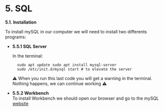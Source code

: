 # 5. SQL

**5.1. Installation**

To install mySQL in our computer we will need to install two differents programs: 

- **5.5.1 SQL Server**  

    In the terminal: 

        sudo apt update sudo apt install mysql-server
        sudo /etc/init.d/mysql start # to elevate the server
    ⚠️ When you run this last code you will get a warning in the terminal. Nothing happens, we can continue working ⚠️ 

- **5.5.2 Workbench**   
    To install Workbench we should open our browser and go to the mySQL [website](https://www.anaconda.com/products/individual)